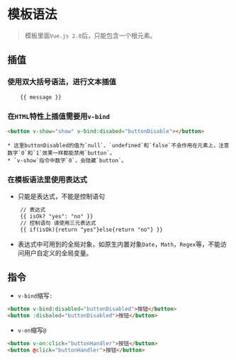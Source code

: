 # 模板语法
> 模板里面`Vue.js 2.0`后，只能包含一个根元素。
## 插值
### 使用双大括号语法，进行文本插值
```
	{{ message }}
```
### 在`HTML`特性上插值需要用`v-bind`
```html
<button v-show="show" v-bind:disabed="buttonDisable"></button>
```
	* 这里buttonDisabled的值为`null`、`undefined`和`false`不会作用在元素上，注意数字`0`和`1`效果一样都能禁用`button`。        
	* `v-show`指令中数字`0`，会隐藏`button`。
### 在模板语法里使用表达式
* 只能是表达式，不能是控制语句
```html
	// 表达式
	{{ isOk? "yes": "no" }}
	// 控制语句 请使用三元表达式
	{{ if(isOk){return "yes"}else{return "no"} }}
```
* 表达式中可用到的全局对象，如原生内置对象`Date`，`Math`，`Regex`等，不能访问用户自定义的全局变量。
## 指令
* `v-bind`缩写`:`
```html
<button v-bind:disabled="buttonDisabled">按钮</button>
<button :disbaled="buttonDisabled">按钮</button>
```
*  `v-on`缩写`@`
```html
<button v-on:click="buttonHandler">按钮</button>
<button @click="buttonHandler">按钮</button>
```



